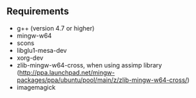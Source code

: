 
Requirements
------------
* g++ (version 4.7 or higher)
* mingw-w64
* scons
* libglu1-mesa-dev
* xorg-dev
* zlib-mingw-w64-cross, when using assimp library (http://ppa.launchpad.net/mingw-packages/ppa/ubuntu/pool/main/z/zlib-mingw-w64-cross/)
* imagemagick
